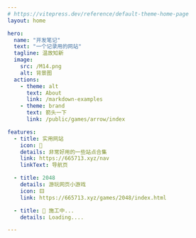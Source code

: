 ```yaml
---
# https://vitepress.dev/reference/default-theme-home-page
layout: home

hero:
  name: "开发笔记"
  text: "一个记录用的网站"
  tagline: 温故知新
  image:
    src: /M14.png
    alt: 背景图
  actions:
    - theme: alt
      text: About
      link: /markdown-examples
    - theme: brand
      text: 箭头一下
      link: /public/games/arrow/index

features:
  - title: 实用网站
    icon: 🧭
    details: 非常好用的一些站点合集
    link: https://665713.xyz/nav
    linkText: 导航页

  - title: 2048
    details: 游玩网页小游戏
    icon: 🟨
    link: https://665713.xyz/games/2048/index.html

  - title: 🔨 施工中...
    details: Loading....

---
```


<style>
  :root {
  /* 标题渐变色 */
  --vp-home-hero-name-color: transparent !important;
  --vp-home-hero-name-background: -webkit-linear-gradient(120deg, #FF7F00, #FFA500, #FFB600) !important;

  /*图标背景渐变色 */
  --vp-home-hero-image-background-image: linear-gradient(-45deg, #41b6e6 10%, #db3eb1 100%) !important;
  --vp-home-hero-image-filter: blur(52px) !important;
}
</style>
